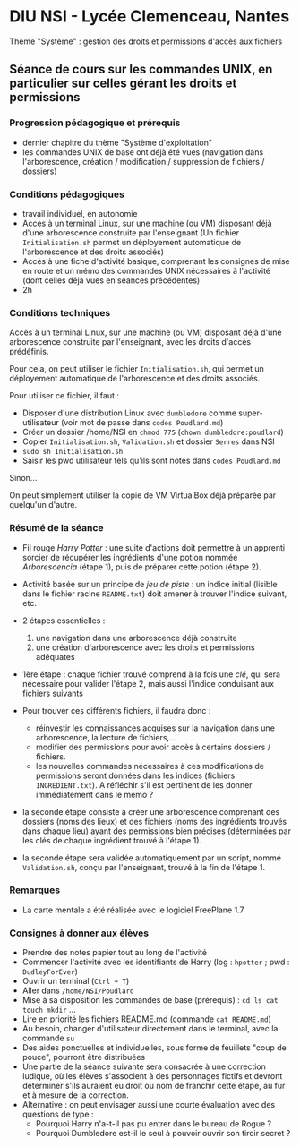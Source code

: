 # DIU NSI - Lycée Clemenceau, Nantes

Thème "Système" : gestion des droits et permissions d'accès aux fichiers

## Séance de cours sur les commandes UNIX, en particulier sur celles gérant les droits et permissions

### Progression pédagogique et prérequis

- dernier chapitre du thème "Système d'exploitation"
- les commandes UNIX de base ont déjà été vues (navigation dans l'arborescence, création / modification / suppression de fichiers / dossiers)

### Conditions pédagogiques

- travail individuel, en autonomie
- Accès à un terminal Linux, sur une machine (ou VM) disposant déjà d'une arborescence construite par l'enseignant (Un fichier `Initialisation.sh` permet un déployement automatique de l'arborescence et des droits associés)
- Accès à une fiche d'activité basique, comprenant les consignes de mise en route et un mémo des commandes UNIX nécessaires à l'activité (dont celles déjà vues en séances précédentes)
- 2h

### Conditions techniques

Accès à un terminal Linux, sur une machine (ou VM) disposant déjà d'une arborescence construite par l'enseignant, avec les droits d'accès prédéfinis. 

Pour cela, on peut utiliser le fichier `Initialisation.sh`, qui permet un déployement automatique de l'arborescence et des droits associés.

Pour utiliser ce fichier, il faut :

- Disposer d'une distribution Linux avec `dumbledore` comme super-utilisateur (voir mot de passe dans `codes Poudlard.md`)
- Créer un dossier /home/NSI en `chmod 775` (`chown dumbledore:poudlard`)
- Copier `Initialisation.sh`, `Validation.sh` et dossier `Serres` dans NSI
- `sudo sh Initialisation.sh`
- Saisir les pwd utilisateur tels qu'ils sont notés dans `codes Poudlard.md`

Sinon...

On peut simplement utiliser la copie de VM VirtualBox déjà préparée par quelqu'un d'autre.

### Résumé de la séance

- Fil rouge *Harry Potter* : une suite d'actions doit permettre à un apprenti sorcier de récupérer les ingrédients d'une potion nommée *Arborescencia* (étape 1), puis de préparer cette potion (étape 2).
- Activité basée sur un principe de *jeu de piste* : un indice initial (lisible dans le fichier racine `README.txt`) doit amener à trouver l'indice suivant, etc.
- 2 étapes essentielles :
    1. une navigation dans une arborescence déjà construite
    2. une création d'arborescence avec les droits et permissions adéquates
- 1ère étape : chaque fichier trouvé comprend à la fois une *clé*, qui sera nécessaire pour valider l'étape 2, mais aussi l'indice conduisant aux fichiers suivants
- Pour trouver ces différents fichiers, il faudra donc :

    - réinvestir les connaissances acquises sur la navigation dans une arborescence, la lecture de fichiers,...
    - modifier des permissions pour avoir accès à certains dossiers / fichiers.
    - les nouvelles commandes nécessaires à ces modifications de permissions seront données dans les indices (fichiers `INGREDIENT.txt`). A réfléchir s'il est pertinent de les donner immédiatement dans le memo ?
- la seconde étape consiste à créer une arborescence comprenant des dossiers (noms des lieux) et des fichiers (noms des ingrédients trouvés dans chaque lieu) ayant des permissions bien précises (déterminées par les clés de chaque ingrédient trouvé à l'étape 1). 
- la seconde étape sera validée automatiquement par un script, nommé `Validation.sh`, conçu par l'enseignant, trouvé à la fin de l'étape 1.

### Remarques

- La carte mentale a été réalisée avec le logiciel FreePlane 1.7

### Consignes à donner aux élèves

- Prendre des notes papier tout au long de l'activité
- Commencer l'activité avec les identifiants de Harry (log : `hpotter` ; pwd : `DudleyForEver`)
- Ouvrir un terminal (`Ctrl + T`)
- Aller dans `/home/NSI/Poudlard`
- Mise à sa disposition les commandes de base (prérequis) : `cd ls cat touch mkdir` ...
- Lire en priorité les fichiers README.md (commande `cat README.md`)
- Au besoin, changer d'utilisateur directement dans le terminal, avec la commande `su`
- Des aides ponctuelles et individuelles, sous forme de feuillets "coup de pouce", pourront être distribuées
- Une partie de la séance suivante sera consacrée à une correction ludique, où les élèves s'associent à des personnages fictifs et devront déterminer s'ils auraient eu droit ou nom de franchir cette étape, au fur et à mesure de la correction.
- Alternative : on peut envisager aussi une courte évaluation avec des questions de type :
  - Pourquoi Harry n'a-t-il pas pu entrer dans le bureau de Rogue ?
  - Pourquoi Dumbledore est-il le seul à pouvoir ouvrir son tiroir secret ?
